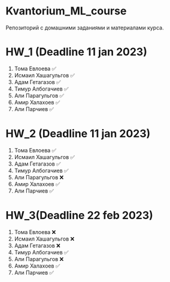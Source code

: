 # Kvantorium_ML_course

Репозиторий с домашними заданиями и материалами курса.  

# HW_1 (Deadline 11 jan 2023)
1. Тома Евлоева ✅
2. Исмаил Хашагульгов ✅
3. Адам Гетагазов ✅
4. Тимур Албогачиев ✅
5. Али Парагульгов ✅
6. Амир Халахоев ✅
7. Али Парчиев ✅

# HW_2 (Deadline 11 jan 2023)
1. Тома Евлоева ✅  
2. Исмаил Хашагульгов ✅
3. Адам Гетагазов ✅
4. Тимур Албогачиев ✅
5. Али Парагульгов ❌   
6. Амир Халахоев ✅
7. Али Парчиев ✅

# HW_3(Deadline 22 feb 2023)
1. Тома Евлоева ❌
2. Исмаил Хашагульгов ❌
3. Адам Гетагазов ❌
4. Тимур Албогачиев ✅
5. Али Парагульгов ❌
6. Амир Халахоев ✅
7. Али Парчиев ✅
